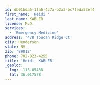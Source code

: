 ```yaml
---
id: db01bda5-1fa6-4c7a-b2a3-bc7feda53ef4
first_name: 'Heidi '
last_name: KABLER
license: M.D.
services:
  - 'Emergency Medicine'
address: '478 Toucan Ridge Ct'
city: Henderson
state: NV
zip: '89012'
phone: 702-823-4255
title: 'Heidi  KABLER'
_geoloc:
  lng: -115.05438
  lat: 36.017578
---
```

